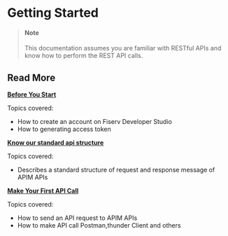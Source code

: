 
# Getting Started


> #### Note
>
> This documentation assumes you are familiar with RESTful APIs and know how to perform the REST API calls.


## Read More

[**Before You Start**](?path=docs/getting-started/before-you-start.md "Click to read full article")

Topics covered:
-	How to create an account on Fiserv Developer Studio
-	How to generating access token 


[**Know our standard api structure**](?path=docs/getting-started/know-our-standard-api-structure.md "Click to read full article")

Topics covered:
- Describes a standard structure of request and response message of APIM APIs

[**Make Your First API Call**](?path=docs/getting-started/make-your-first-api-call.md "Click to read full article")

Topics covered:
-	How to send an API request to APIM APIs
-	How to make API call Postman,thunder Client and others
